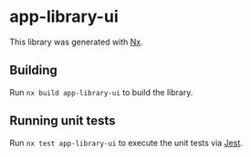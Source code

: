 # app-library-ui

This library was generated with [Nx](https://nx.dev).

## Building

Run `nx build app-library-ui` to build the library.

## Running unit tests

Run `nx test app-library-ui` to execute the unit tests via [Jest](https://jestjs.io).

